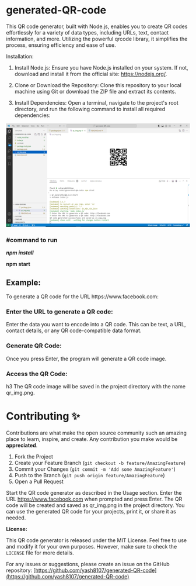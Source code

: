 # generated-QR-code

This QR code generator, built with Node.js, enables you to create QR codes effortlessly for a variety of data types, including URLs, text, contact information, and more. Utilizing the powerful qrcode library, it simplifies the process, ensuring efficiency and ease of use.

Installation:

1. Install Node.js:
   Ensure you have Node.js installed on your system. If not, download and install it from the official site: https://nodejs.org/.

2. Clone or Download the Repository:
   Clone this repository to your local machine using Git or download the ZIP file and extract its contents.

3. Install Dependencies:
   Open a terminal, navigate to the project's root directory, and run the following command to install all required dependencies:

![Sample](image.png)

<h3>#command to run</h3>

<b><i>npm install</i></b>

<b>npm start</b>

<h2>Example:</h2>
To generate a QR code for the URL https://www.facebook.com:

<h3>Enter the URL to generate a QR code:</h3>
Enter the data you want to encode into a QR code. This can be text, a URL, contact details, or any QR code-compatible data format.

<h3>Generate QR Code:</h3>
Once you press Enter, the program will generate a QR code image.

<h3>Access the QR Code:</h3>h3
The QR code image will be saved in the project directory with the name qr_img.png.

<!-- CONTRIBUTING -->
# Contributing ✨

Contributions are what make the open source community such an amazing place to learn, inspire, and create. Any contribution you make would be **appreciated**.

1. Fork the Project
2. Create your Feature Branch (`git checkout -b feature/AmazingFeature`)
3. Commit your Changes (`git commit -m 'Add some AmazingFeature'`)
4. Push to the Branch (`git push origin feature/AmazingFeature`)
5. Open a Pull Request 

Start the QR code generator as described in the Usage section.
Enter the URL https://www.facebook.com when prompted and press Enter.
The QR code will be created and saved as qr_img.png in the project directory.
You can use the generated QR code for your projects, print it, or share it as needed.

**License:**

This QR code generator is released under the MIT License. Feel free to use and modify it for your own purposes. However, make sure to check the `LICENSE` file for more details.

For any issues or suggestions, please create an issue on the GitHub repository: [https://github.com/yash8107/generated-QR-code](https://github.com/yash8107/generated-QR-code)
